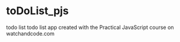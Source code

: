 # toDoList_pjs
todo list
todo list app created with the Practical JavaScript course on watchandcode.com
